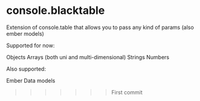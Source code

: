 console.blacktable
==================

Extension of console.table that allows you to pass any kind of params (also ember models)

Supported for now:

Objects
Arrays (both uni and multi-dimensional)
Strings
Numbers

Also supported:

Ember Data models 
>>>>>>> First commit
